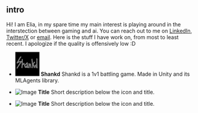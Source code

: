## intro
Hi! I am Elia, in my spare time my main interest is playing around in the interstection between gaming and ai. You can reach out to me on [LinkedIn](https://www.linkedin.com/in/elia-chinellato-041a695a/), [Twitter/X](https://twitter.com/codewithnohands) or [email](eliachinellato@gmail.com). Here is the stuff I have work on, from most to least recent. I apologize if the quality is offensively low :D 

- ![Image](assets/shankd_logo.png) **Shankd**
  Shankd is a 1v1 battling game. Made in Unity and its MLAgents library.
  
- ![Image](icon-url) **Title**
  Short description below the icon and title.
  
- ![Image](icon-url) **Title**
  Short description below the icon and title.